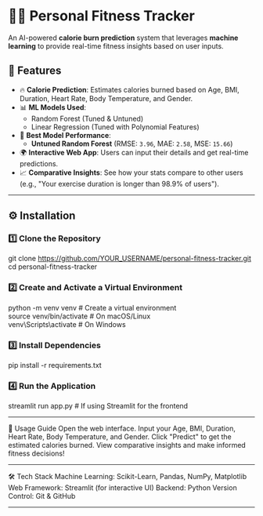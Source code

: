 # 🏋️‍♂️ Personal Fitness Tracker  
An AI-powered **calorie burn prediction** system that leverages **machine learning** to provide real-time fitness insights based on user inputs.

## 🚀 Features  
- 🔥 **Calorie Prediction**: Estimates calories burned based on Age, BMI, Duration, Heart Rate, Body Temperature, and Gender.  
- 📊 **ML Models Used**:  
  - Random Forest (Tuned & Untuned)  
  - Linear Regression (Tuned with Polynomial Features)  
- 🎯 **Best Model Performance**:  
  - **Untuned Random Forest** (RMSE: `3.96`, MAE: `2.58`, MSE: `15.66`)  
- 🌍 **Interactive Web App**: Users can input their details and get real-time predictions.  
- 📈 **Comparative Insights**: See how your stats compare to other users (e.g., "Your exercise duration is longer than 98.9% of users").  

---

## ⚙️ Installation  

### 1️⃣ **Clone the Repository**  

git clone https://github.com/YOUR_USERNAME/personal-fitness-tracker.git
cd personal-fitness-tracker 

### 2️⃣ **Create and Activate a Virtual Environment**
python -m venv venv  # Create a virtual environment  
source venv/bin/activate  # On macOS/Linux  
venv\Scripts\activate  # On Windows  

### 3️⃣ **Install Dependencies**
pip install -r requirements.txt

### 4️⃣ **Run the Application**
streamlit run app.py  # If using Streamlit for the frontend

---

📌 Usage Guide
Open the web interface.
Input your Age, BMI, Duration, Heart Rate, Body Temperature, and Gender.
Click "Predict" to get the estimated calories burned.
View comparative insights and make informed fitness decisions!

---

🛠️ Tech Stack
Machine Learning: Scikit-Learn, Pandas, NumPy, Matplotlib
Web Framework: Streamlit (for interactive UI)
Backend: Python
Version Control: Git & GitHub

----


